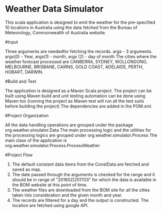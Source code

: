 # Weather Data Simulator
This scala application is designed to emit the weather for the pre-specified 10 locations in Australia using the data fetched from the Bureau of Meteorology, Commonwealth of Australia website.

#Input

Three arguments are neededfor fetching the records. 
args - 3 arguments. args(0) - Year, args(1) - month, args (2) - day of month
The cities where the weather forecast processed are CANBERRA, SYDNEY, WOLLONGONG, MELBOURNE, BRISBANE, CAIRNS, GOLD COAST, ADELAIDE, PERTH, HOBART, DARWIN.

#Build and Test

The application is designed as a Maven Scala project. The project can be built using Maven build and unit testing automation can be done using Maven too (running the project as Maven test will run all the test suits before building the project)
The dependencies are added in the POM.xml.

#Project Organization

All the data handling operations are grouped under the package org.weather.simulator.Data
The main processing logic and the utilities for the processing logics are grouped under org.weather.simulator.Process
The main class of the application is org.weather.simulator.Process.ProcessWeather

#Project Flow

1. The default constant data items from the ConstData are fetched and saved as map.
2. The date passed through the arguments is checked for the range and it should be in range of "201602|201703" for which the data is available in the BOM website at this point of time.
3. The weather files are downloaded from the BOM site for all the cities taken into consideration and the given month and year.
4. The records are filtered for a day and the output is constructed. The location are fetched using google API.
